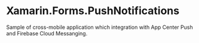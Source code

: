 # Xamarin.Forms.PushNotifications

Sample of cross-mobile application which integration with App Center Push and Firebase Cloud Messanging.
